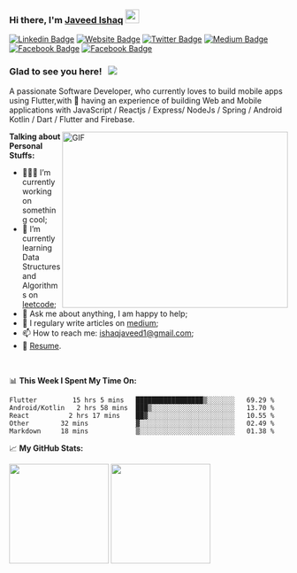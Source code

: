 ### Hi there, I'm <a href="https://www.javeedishaq.com/" target="_blank">Javeed Ishaq</a> <img src="https://media.giphy.com/media/hvRJCLFzcasrR4ia7z/giphy.gif" width="25px">

[![Linkedin Badge](https://img.shields.io/badge/-LinkedIn-0e76a8?style=flat-square&logo=Linkedin&logoColor=white)](https://www.linkedin.com/in/javeed-ishaq/)
[![Website Badge](https://img.shields.io/badge/Website-3b5998?style=flat-square&logo=google-chrome&logoColor=white)](https://www.javeedishaq.com/)
[![Twitter Badge](https://img.shields.io/badge/-Twitter-00acee?style=flat-square&logo=Twitter&logoColor=white)](https://twitter.com/javeedishaq)
[![Medium Badge](https://img.shields.io/badge/medium-%2312100E.svg?&style=for-square&logo=medium&logoColor=white)](https://javeedishaq.medium.com/)
[![Facebook Badge](https://img.shields.io/badge/-Facebook-0088cc?style=flat-square&logo=Facebook&logoColor=white)](https://www.facebook.com/javeedishaq)
[![Facebook Badge](https://img.shields.io/badge/-stackoverflow-0088cc?style=flat-square&logo=stackoverflow&logoColor=white)](https://www.facebook.com/javeedishaq)

### Glad to see you here! &nbsp; ![](https://visitor-badge.glitch.me/badge?page_id=JaveedIshaq.javeedishaq)

A passionate Software Developer, who currently loves to build mobile apps using Flutter,with 🚀 having an experience of building Web and Mobile applications with JavaScript / Reactjs / Express/ NodeJs / Spring / Android Kotlin / Dart / Flutter and Firebase.

<img align="right" alt="GIF" src="https://github.com/Gapur/Gapur/blob/master/coding.gif?raw=true" width="408" height="318" />
  

**Talking about Personal Stuffs:**

- 👨🏻‍💻 I’m currently working on something cool;
- 🚀 I’m currently learning Data Structures and Algorithms on [leetcode](https://leetcode.com/javeedishaq);
- 💬 Ask me about anything, I am happy to help;
- 📝 I regulary write articles on [medium](https://javeedishaq.medium.com/);
- 📫 How to reach me: ishaqjaveed1@gmail.com;
- 📝 [Resume](https://drive.google.com/file/d/1ipFeRyx_I7BdA7P3mSpkInTkjOwbytrr/view?usp=sharing).

</br>

📊 **This Week I Spent My Time On:**
<!--START_SECTION:waka-->
```text
Flutter         15 hrs 5 mins   █████████████████▒░░░░░░░   69.29 % 
Android/Kotlin   2 hrs 58 mins  ███▒░░░░░░░░░░░░░░░░░░░░░   13.70 % 
React          2 hrs 17 mins    ██▓░░░░░░░░░░░░░░░░░░░░░░   10.55 % 
Other        32 mins            ▓░░░░░░░░░░░░░░░░░░░░░░░░   02.49 % 
Markdown     18 mins            ▒░░░░░░░░░░░░░░░░░░░░░░░░   01.38 % 
```
<!--END_SECTION:waka-->


📈 **My GitHub Stats:**

<p>
  <img height="180em" src="https://github-readme-stats.vercel.app/api?username=javeedishaq&show_icons=true&hide_border=true&&count_private=true&include_all_commits=true" />
  <img height="180em" src="https://github-readme-stats.vercel.app/api/top-langs/?username=javeedishaq&exclude_repo=KNN-Image-Classification&show_icons=true&hide_border=true&layout=compact&langs_count=8"/>
</p>
